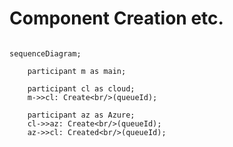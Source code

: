 # Component Creation etc.
```mermaid

sequenceDiagram;

    participant m as main;

    participant cl as cloud;
    m->>cl: Create<br/>(queueId);

    participant az as Azure;
    cl->>az: Create<br/>(queueId);
    az->>cl: Created<br/>(queueId);
```
